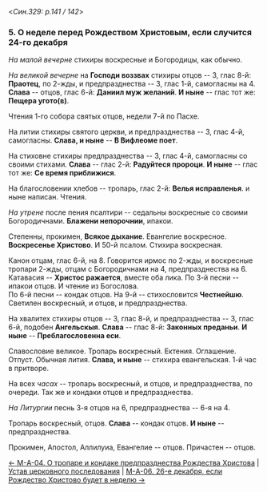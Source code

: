 
<*Син.329: p.141 / 142*>

### 5. О неделе перед Рождеством Христовым, если случится 24-го декабря

*На малой вечерне* стихиры воскресные и Богородицы, как обычно. 

*На великой вечерне* на **Господи воззвах** стихиры отцов -- 3, глас 8-й: **Праотец**, 
по 2-жды, и предпразднества -- 3, глас 1-й, самогласны на 4. 
**Слава** -- отцов, глас 6-й: **Даниил муж желаний**. 
**И ныне** -- глас тот же: **Пещера угото(в)**. 

Чтения 1-го собора святых отцов, недели 7-й по Пасхе.

На литии стихиры святого церкви, и предпразднества -- 3, глас 4-й, самогласны. 
**Слава, и ныне** -- **В Вифлеоме поет**.

На стиховне стихиры предпразднества -- 3, глас 4-й, самогласны со своими стихами.
**Слава** -- глас 2-й: **Радуйтеся пророци**. 
**И ныне** -- глас тот же: **Се время приближися**. 

На благословении хлебов -- тропарь, глас 2-й: **Велья исправленья**. 
и ныне написан. Чтения. 

*На утрене* после пения псалтири -- седальны воскресные со своими Богородичнами.
**Блажени непорочнии**, ипакои.

Степенны, прокимен, **Всякое дыхание**. Евангелие воскресное. 
**Воскресенье Христово**. И 50-й псалом. Стихира воскресная. 

Канон отцам, глас 6-й, на 8. Говорится ирмос по 2-жды, и воскресные тропари 2-жды, 
отцам с Богородичнами на 4, предпразднества на 6. 
Катавасия -- **Христос ражается**, вместе оба лика. 
По 3-й песни -- ипакои отцов. И чтение из Богослова.  
По 6-й песни -- кондак отцов.
На 9-й -- стихословится **Честнейшю**.
Светилен воскресный, и отцов, и предпразднества. 

На хвалитех стихиры отцов -- 3, глас 8-й, и предпразднества -- 3, глас 6-й, 
подобен **Ангельскыя**. **Слава** -- глас 8-й: **Законных преданьи**. 
**И ныне** -- **Преблагословенна еси**.

Славословие великое. 
Тропарь воскресный. Ектения. Оглашение. Отпуст. 
Обычная лития. **Слава, и ныне** -- стихира евангельская. 
1-й час в притворе. 

На всех *часах* -- тропарь воскресный, и отцов, и предпразднества, по очереди. 
Так же и кондаки отцов и предпразднества. 

*На Литургии* песнь 3-я отцов на 6, предпразднества -- 6-я на 4.

Тропарь воскресный, отцов. **Слава** -- кондак отцов. 
**И ныне** -- предпразднества.

Прокимен, Апостол, Аллилуиа, Евангелие -- отцов. 
Причастен -- отцов.

[← М-A-04. О тропаре и кондаке предпразднества Рождества Христова](m_329_004.md)
| [Устав церковного последования](README.md)
| [М-A-06. 26-е декабря, если Рождество Христово будет в неделю →](m_329_006.md)
